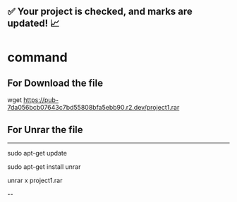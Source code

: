 ## ✅ Your project is checked, and marks are updated! 📈
# command

## For Download the file 
wget https://pub-7da056bcb07643c7bd55808bfa5ebb90.r2.dev/project1.rar
## For Unrar the file
-----
sudo apt-get update

sudo apt-get install unrar

unrar x project1.rar

--
